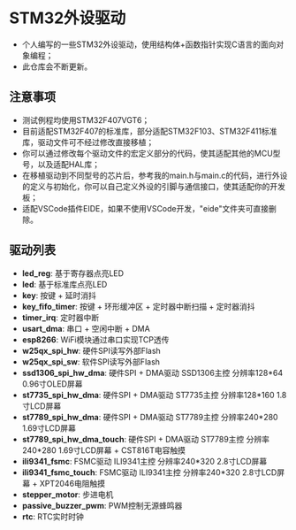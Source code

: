 # STM32外设驱动

- 个人编写的一些STM32外设驱动，使用结构体+函数指针实现C语言的面向对象编程；
- 此仓库会不断更新。

## 注意事项

- 测试例程均使用STM32F407VGT6；
- 目前适配STM32F407的标准库，部分适配STM32F103、STM32F411标准库，驱动文件可不经过修改直接移植；
- 你可以通过修改每个驱动文件的宏定义部分的代码，使其适配其他的MCU型号，以及适配HAL库；
- 在移植驱动到不同型号的芯片后，参考我的main.h与main.c的代码，进行外设的定义与初始化，你可以自己定义外设的引脚与通信接口，使其适配你的开发板；
- 适配VSCode插件EIDE，如果不使用VSCode开发，"eide"文件夹可直接删除。

## 驱动列表

- **led_reg**: 基于寄存器点亮LED
- **led**: 基于标准库点亮LED
- **key**: 按键 + 延时消抖
- **key_fifo_timer**: 按键 + 环形缓冲区 + 定时器中断扫描 + 定时器消抖
- **timer_irq**: 定时器中断
- **usart_dma**: 串口 + 空闲中断 + DMA
- **esp8266**: WiFi模块通过串口实现TCP透传
- **w25qx_spi_hw**: 硬件SPI读写外部Flash
- **w25qx_spi_sw**: 软件SPI读写外部Flash
- **ssd1306_spi_hw_dma**: 硬件SPI + DMA驱动 SSD1306主控 分辨率128*64 0.96寸OLED屏幕
- **st7735_spi_hw_dma**: 硬件SPI + DMA驱动 ST7735主控 分辨率128*160 1.8寸LCD屏幕
- **st7789_spi_hw_dma**: 硬件SPI + DMA驱动 ST7789主控 分辨率240*280 1.69寸LCD屏幕
- **st7789_spi_hw_dma_touch**: 硬件SPI + DMA驱动 ST7789主控 分辨率240*280 1.69寸LCD屏幕 + CST816T电容触摸
- **ili9341_fsmc**: FSMC驱动 ILI9341主控 分辨率240*320 2.8寸LCD屏幕
- **ili9341_fsmc_touch**: FSMC驱动 ILI9341主控 分辨率240*320 2.8寸LCD屏幕 + XPT2046电阻触摸
- **stepper_motor**: 步进电机
- **passive_buzzer_pwm**: PWM控制无源蜂鸣器
- **rtc**: RTC实时时钟
